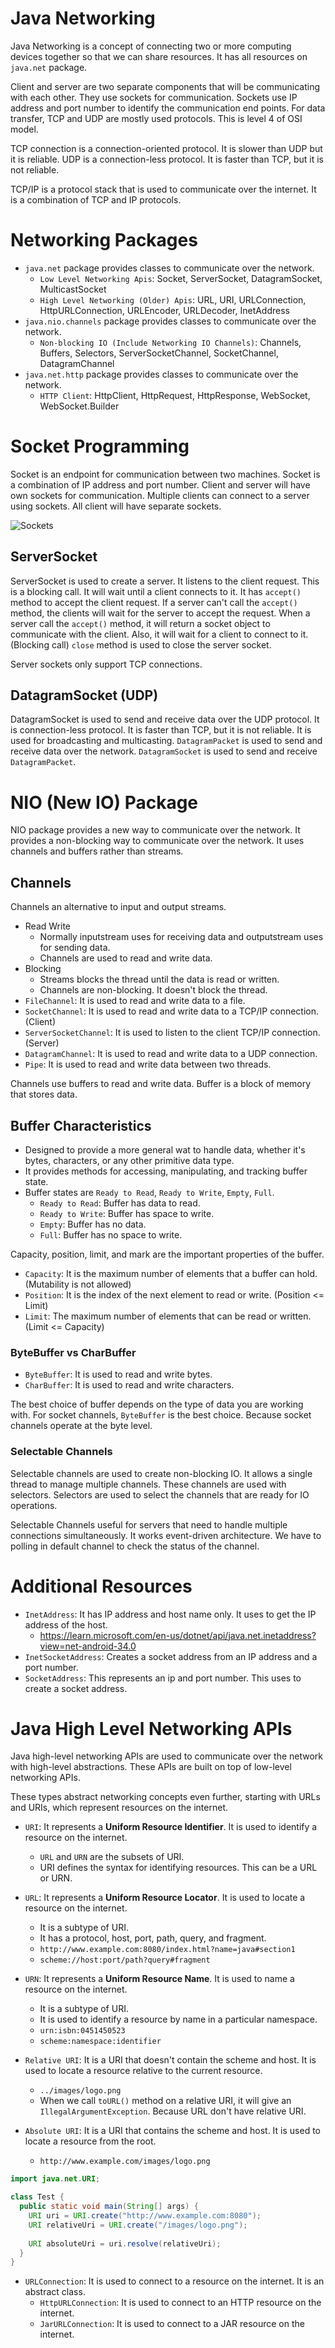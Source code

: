 # Java Networking
Java Networking is a concept of connecting two or more computing devices together so that we can share resources.
It has all resources on `java.net` package.

Client and server are two separate components that will be communicating with each other.
They use sockets for communication. 
Sockets use IP address and port number to identify the communication end points. 
For data transfer, TCP and UDP are mostly used protocols. This is level 4 of OSI model.

TCP connection is a connection-oriented protocol. It is slower than UDP but it is reliable.
UDP is a connection-less protocol. It is faster than TCP, but it is not reliable.

TCP/IP is a protocol stack that is used to communicate over the internet. It is a combination of TCP and IP protocols.

# Networking Packages
- `java.net` package provides classes to communicate over the network.
  - `Low Level Networking Apis`: Socket, ServerSocket, DatagramSocket, MulticastSocket
  - `High Level Networking (Older) Apis`: URL, URI, URLConnection, HttpURLConnection, URLEncoder, URLDecoder, InetAddress
- `java.nio.channels` package provides classes to communicate over the network.
  - `Non-blocking IO (Include Networking IO Channels)`: Channels, Buffers, Selectors, ServerSocketChannel, SocketChannel, DatagramChannel
- `java.net.http` package provides classes to communicate over the network.
  - `HTTP Client`: HttpClient, HttpRequest, HttpResponse, WebSocket, WebSocket.Builder

# Socket Programming
Socket is an endpoint for communication between two machines.
Socket is a combination of IP address and port number.
Client and server will have own sockets for communication.
Multiple clients can connect to a server using sockets. All client will have separate sockets.

![Sockets](/resources/sockets.png)

## ServerSocket
ServerSocket is used to create a server. It listens to the client request.
This is a blocking call. It will wait until a client connects to it. 
It has `accept()` method to accept the client request. 
If a server can't call the `accept()` method, the clients will wait for the server to accept the request.
When a server call the `accept()` method, it will return a socket object to communicate with the client.
Also, it will wait for a client to connect to it. (Blocking call)
`close` method is used to close the server socket.

Server sockets only support TCP connections.

## DatagramSocket (UDP)
DatagramSocket is used to send and receive data over the UDP protocol.
It is connection-less protocol. It is faster than TCP, but it is not reliable.
It is used for broadcasting and multicasting.
`DatagramPacket` is used to send and receive data over the network.
`DatagramSocket` is used to send and receive `DatagramPacket`.

# NIO (New IO) Package
NIO package provides a new way to communicate over the network.
It provides a non-blocking way to communicate over the network.
It uses channels and buffers rather than streams.

## Channels
Channels an alternative to input and output streams.
- Read Write
  - Normally inputstream uses for receiving data and outputstream uses for sending data. 
  - Channels are used to read and write data.
- Blocking
  - Streams blocks the thread until the data is read or written. 
  - Channels are non-blocking. It doesn't block the thread.
- `FileChannel`: It is used to read and write data to a file.
- `SocketChannel`: It is used to read and write data to a TCP/IP connection. (Client)
- `ServerSocketChannel`: It is used to listen to the client TCP/IP connection. (Server)
- `DatagramChannel`: It is used to read and write data to a UDP connection.
- `Pipe`: It is used to read and write data between two threads. 

Channels use buffers to read and write data. Buffer is a block of memory that stores data.

## Buffer Characteristics
- Designed to provide a more general wat to handle data, whether it's bytes, characters, or any other primitive data type.
- It provides methods for accessing, manipulating, and tracking buffer state.
- Buffer states are `Ready to Read`, `Ready to Write`, `Empty`, `Full`.
  - `Ready to Read`: Buffer has data to read.
  - `Ready to Write`: Buffer has space to write.
  - `Empty`: Buffer has no data.
  - `Full`: Buffer has no space to write.

Capacity, position, limit, and mark are the important properties of the buffer.
- `Capacity`: It is the maximum number of elements that a buffer can hold. (Mutability is not allowed)
- `Position`: It is the index of the next element to read or write. (Position <= Limit)
- `Limit`: The maximum number of elements that can be read or written. (Limit <= Capacity)

### ByteBuffer vs CharBuffer
- `ByteBuffer`: It is used to read and write bytes.
- `CharBuffer`: It is used to read and write characters.

The best choice of buffer depends on the type of data you are working with.
For socket channels, `ByteBuffer` is the best choice. Because socket channels operate at the byte level.

### Selectable Channels
Selectable channels are used to create non-blocking IO. It allows a single thread to manage multiple channels.
These channels are used with selectors. Selectors are used to select the channels that are ready for IO operations.

Selectable Channels useful for servers that need to handle multiple connections simultaneously.
It works event-driven architecture. We have to polling in default channel to check the status of the channel.

# Additional Resources
- `InetAddress`: It has IP address and host name only. It uses to get the IP address of the host.
  - https://learn.microsoft.com/en-us/dotnet/api/java.net.inetaddress?view=net-android-34.0
- `InetSocketAddress`: Creates a socket address from an IP address and a port number.
- `SocketAddress`: This represents an ip and port number. This uses to create a socket address.


# Java High Level Networking APIs
Java high-level networking APIs are used to communicate over the network with high-level abstractions.
These APIs are built on top of low-level networking APIs.

These types abstract networking concepts even further, starting with URLs and URIs, which represent resources on the internet.

- `URI`: It represents a **Uniform Resource Identifier**. It is used to identify a resource on the internet.
  - `URL` and `URN` are the subsets of URI.
  - URI defines the syntax for identifying resources. This can be a URL or URN.
- `URL`: It represents a **Uniform Resource Locator**. It is used to locate a resource on the internet.
  - It is a subtype of URI.
  - It has a protocol, host, port, path, query, and fragment.
  - `http://www.example.com:8080/index.html?name=java#section1`
  - `scheme://host:port/path?query#fragment`
- `URN`: It represents a **Uniform Resource Name**. It is used to name a resource on the internet.
  - It is a subtype of URI.
  - It is used to identify a resource by name in a particular namespace.
  - `urn:isbn:0451450523`
  - `scheme:namespace:identifier`

- `Relative URI`: It is a URI that doesn't contain the scheme and host. It is used to locate a resource relative to the current resource.
  - `../images/logo.png`
  - When we call `toURL()` method on a relative URI, it will give an `IllegalArgumentException`. Because URL don't have relative URI.
- `Absolute URI`: It is a URI that contains the scheme and host. It is used to locate a resource from the root.
  - `http://www.example.com/images/logo.png`

```java
import java.net.URI;

class Test {
  public static void main(String[] args) {
    URI uri = URI.create("http://www.example.com:8080");
    URI relativeUri = URI.create("/images/logo.png");
    
    URI absoluteUri = uri.resolve(relativeUri);
  }
}
```

- `URLConnection`: It is used to connect to a resource on the internet. It is an abstract class.
  - `HttpURLConnection`: It is used to connect to an HTTP resource on the internet.
  - `JarURLConnection`: It is used to connect to a JAR resource on the internet.